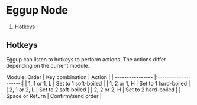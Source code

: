 Eggup Node
==========


1. [Hotkeys](#user-content-hotkeys)


Hotkeys
-------

Eggup can listen to hotkeys to perform actions.
The actions differ depending on the current module.


Module: Order
| Key combination  | Action               |
| ---------------- |:--------------------:|
| 1, 1 or 1, L     | Set to 1 soft-boiled |
| 1, 2 or 1, H     | Set to 1 hard-boiled |
| 2, 1 or 2, L     | Set to 2 soft-boiled |
| 2, 2 or 2, H     | Set to 2 hard-boiled |
| Space or Return  | Confirm/send order   |
